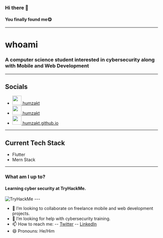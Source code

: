 ### Hi there 👋   

#### You finally found me😋

---
# whoami
### A computer science student interested in cybersecurity along with Mobile and Web Development
---
## Socials
- <a href="https://twitter.com/humzakt"><img src="https://cdn.worldvectorlogo.com/logos/twitter-6.svg" width="30" height="30" />  humzakt </a>
- <a href="https://linkedin.com/in/humzakt"><img src="https://cdn.worldvectorlogo.com/logos/linkedin-icon.svg" width="30" height="30" />  humzakt</a>
- <a href="https://humzakt.github.io"><img src="https://cdn.worldvectorlogo.com/logos/google-earth-icon.svg" width="30" height="30" /> humzakt.github.io </a>

---
## Current Tech Stack
- Flutter
- Mern Stack
---
### What am I up to?
#### Learning cyber security at TryHackMe.
<img src="https://tryhackme-badges.s3.amazonaws.com/humzakt.png" alt="TryHackMe">
---

- 👯 I’m looking to collaborate on freelance mobile and web development projects.
- 🤔 I’m looking for help with cybersecurity training.
- 📫 How to reach me: 
-- [Twitter](https://twitter.com/humzakt)
-- [LinkedIn](https://linkedin.com/in/humzakt)
- 😄 Pronouns: He/Him
